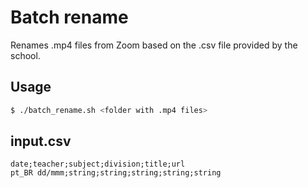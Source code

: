 # Batch rename

Renames .mp4 files from Zoom based on the .csv file provided by the school.

## Usage

```bash
$ ./batch_rename.sh <folder with .mp4 files>
```

## input.csv

```csv
date;teacher;subject;division;title;url
pt_BR dd/mmm;string;string;string;string;string
```
